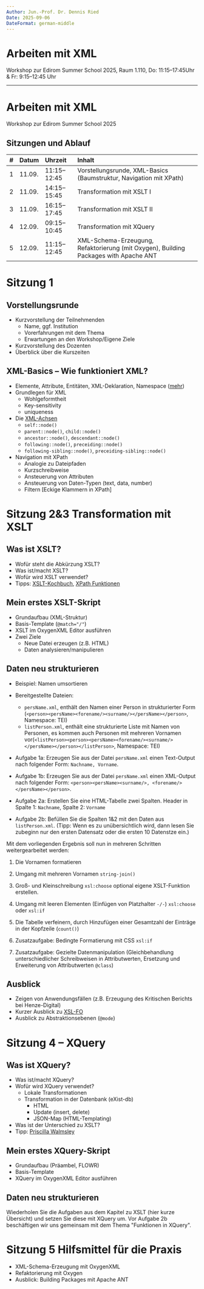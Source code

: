 ```yaml
---
Author: Jun.-Prof. Dr. Dennis Ried
Date: 2025-09-06
DateFormat: german-middle
---
```

# Arbeiten mit XML
Workshop zur Edirom Summer School 2025, Raum 1.110, Do: 11:15–17:45Uhr & Fr: 9:15–12:45 Uhr

---

# Arbeiten mit XML
Workshop zur Edirom Summer School 2025

## Sitzungen und Ablauf

| # | Datum | Uhrzeit | Inhalt |
| :--- | :---- | :------ | :----- |
| 1 | 11.09.| 11:15–12:45 | Vorstellungsrunde, XML-Basics (Baumstruktur, Navigation mit XPath) |
| 2 | 11.09.| 14:15–15:45 | Transformation mit XSLT I |
| 3 | 11.09.| 16:15–17:45 | Transformation mit XSLT II |
| 4 | 12.09.| 09:15–10:45 | Transformation mit XQuery |
| 5 | 12.09.| 11:15–12:45 | XML-Schema-Erzeugung, Refaktorierung (mit Oxygen), Building Packages with Apache ANT |

# Sitzung 1
## Vorstellungsrunde
* Kurzvorstellung der Teilnehmenden
  * Name, ggf. Institution
  * Vorerfahrungen mit dem Thema
  * Erwartungen an den Workshop/Eigene Ziele
* Kurzvorstellung des Dozenten
* Überblick über die Kurszeiten

## XML-Basics – Wie funktioniert XML?
* Elemente, Attribute, Entitäten, XML-Deklaration, Namespace ([mehr](https://www.data2type.de/xml-xslt-xslfo/xml/xml-in-a-nutshell/xml-grundlagen))
* Grundlegen für XML
  * Wohlgeformtheit
  * Key-sensitivity
  * uniqueness
* Die [XML-Achsen](https://www.data2type.de/xml-xslt-xslfo/xpath/xpath-einfuehrung/knotentypen-und-achsen)
  * `self::node()`
  * `parent::node()`, `child::node()`
  * `ancestor::node()`, `descendant::node()`
  * `following::node()`, `preceiding::node()`
  * `following-sibling::node()`, `preceiding-sibling::node()`
* Navigation mit XPath
  * Analogie zu Dateipfaden
  * Kurzschreibweise
  * Ansteuerung von Attributen
  * Ansteuerung von Daten-Typen (text, data, number)
  * Filtern [Eckige Klammern in XPath]

# Sitzung 2&3 Transformation mit XSLT

## Was ist XSLT?
* Wofür steht die Abkürzung XSLT?
* Was ist/macht XSLT?
* Wofür wird XSLT verwendet?
* Tipps: [XSLT-Kochbuch](https://www.data2type.de/xml-xslt-xslfo/xslt/xslt-kochbuch), [XPath Funktionen](https://www.datypic.com/xq/)

## Mein erstes XSLT-Skript
* Grundaufbau (XML-Struktur)
* Basis-Template (`@match="/"`)
* XSLT im OxygenXML Editor ausführen
* Zwei Ziele
  * Neue Datei erzeugen (z.B. HTML)
  * Daten analysieren/manipulieren

## Daten neu strukturieren
* Beispiel: Namen umsortieren
* Bereitgestellte Dateien:
  * `persName.xml`, enthält den Namen einer Person in strukturierter Form (`<person><persName><forename/><surname/></persName></person>`, Namespace: TEI)
  * `listPerson.xml`, enthält eine strukturierte Liste mit Namen von Personen, es kommen auch Personen mit mehreren Vornamen vor(`<listPerson><person><persName><forename/><surname/></persName></person></listPerson>`, Namespace: TEI)

* Aufgabe 1a: Erzeugen Sie aus der Datei `persName.xml` einen Text-Output nach folgender Form: `Nachname, Vorname`.
* Aufgabe 1b: Erzeugen Sie aus der Datei `persName.xml` einen XML-Output nach folgender Form: `<person><persName><surname/>, <forename/></persName></person>`.

* Aufgabe 2a: Erstellen Sie eine HTML-Tabelle zwei Spalten. Header in Spalte 1: `Nachname`, Spalte 2: `Vorname`
* Aufgabe 2b: Befüllen Sie die Spalten 1&2 mit den Daten aus `listPerson.xml`. (Tipp: Wenn es zu unübersichtlich wird, dann lesen Sie zubeginn nur den ersten Datensatz oder die ersten 10 Datenstze ein.)

Mit dem vorliegenden Ergebnis soll nun in mehreren Schritten weitergearbeitet werden:

1. Die Vornamen formatieren
  1. Umgang mit mehreren Vornamen `string-join()`
  2. Groß- und Kleinschreibung `xsl:choose` optional eigene XSLT-Funktion erstellen.
  3. Umgang mit leeren Elementen (Einfügen von Platzhalter `-/-`) `xsl:choose` oder `xsl:if`
2. Die Tabelle verfeinern, durch Hinzufügen einer Gesamtzahl der Einträge in der Kopfzeile (`count()`)
3. Zusatzaufgabe: Bedingte Formatierung mit CSS `xsl:if`

4. Zusatzaufgabe: Gezielte Datenmanipulation (Gleichbehandlung unterschiedlicher Schreibweisen in Attributwerten, Ersetzung und Erweiterung von Attributwerten `@class`)

## Ausblick
* Zeigen von Anwendungsfällen (z.B. Erzeugung des Kritischen Berichts bei Henze-Digital)
* Kurzer Ausblick zu [XSL-FO](https://www.data2type.de/xml-xslt-xslfo/xsl-fo)
* Ausblick zu Abstraktionsebenen (`@mode`)


# Sitzung 4 – XQuery
## Was ist XQuery?
* Was ist/macht XQuery?
* Wofür wird XQuery verwendet?
  * Lokale Transformationen
  * Transformation in der Datenbank (eXist-db)
    * HTML 
    * Update (insert, delete)
    * JSON-Map (HTML-Templating)
* Was ist der Unterschied zu XSLT?
* Tipp: [Priscilla Walmsley](https://www.datypic.com/books/xquery/)

## Mein erstes XQuery-Skript
* Grundaufbau (Präambel, FLOWR)
* Basis-Template
* XQuery im OxygenXML Editor ausführen

## Daten neu strukturieren
Wiederholen Sie die Aufgaben aus dem Kapitel zu XSLT (hier kurze Übersicht) und setzen Sie diese mit XQuery um. Vor Aufgabe 2b beschäftigen wir uns gemeinsam mit dem Thema "Funktionen in XQuery".


# Sitzung 5 Hilfsmittel für die Praxis
* XML-Schema-Erzeugung mit OxygenXML
* Refaktorierung mit Oxygen
* Ausblick: Building Packages mit Apache ANT